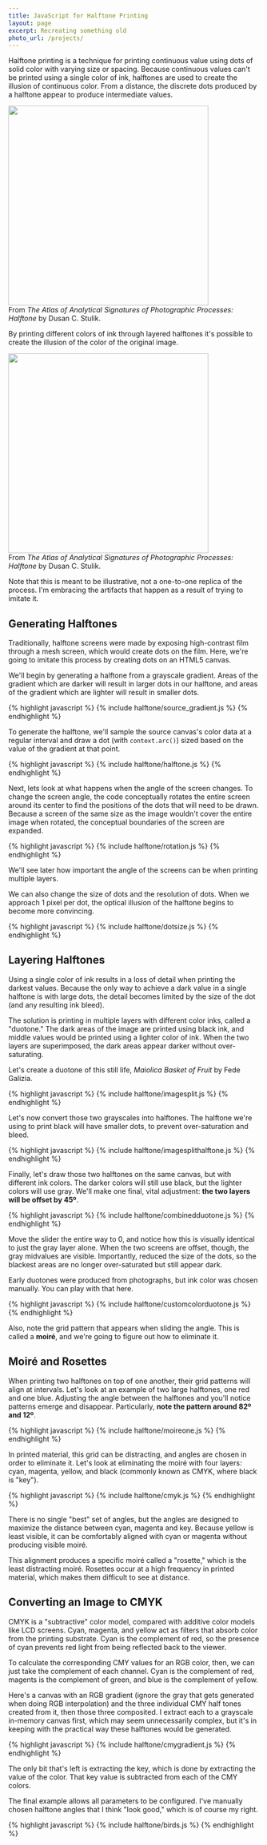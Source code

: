 ```yaml
---
title: JavaScript for Halftone Printing
layout: page
excerpt: Recreating something old
photo_url: /projects/
---
```


Halftone printing is a technique for printing continuous value using dots of solid color with varying size or spacing. Because continuous values can't be printed using a single color of ink, halftones are used to create the illusion of continuous color. From a distance, the discrete dots produced by a halftone appear to produce intermediate values.

<div class="image-feature">
  <img src="/projects/halftone/gradient.png" style="max-width: 80vw; width: 400px">
  <div class="caption">From <i>The Atlas of Analytical Signatures of Photographic Processes: Halftone</i> by Dusan C. Stulik.</div>
</div>

By printing different colors of ink through layered halftones it's possible to create the illusion of the color of the original image.

<div class="image-feature">
  <img src="/projects/halftone/color.png" style="max-width: 80vw; width: 400px">
  <div class="caption">From <i>The Atlas of Analytical Signatures of Photographic Processes: Halftone</i> by Dusan C. Stulik.</div>
</div>

Note that this is meant to be illustrative, not a one-to-one replica of the process. I'm embracing the artifacts that happen as a result of trying to imitate it.

## Generating Halftones

Traditionally, halftone screens were made by exposing high-contrast film through a mesh screen, which would create dots on the film. Here, we're going to imitate this process by creating dots on an HTML5 canvas.

We'll begin by generating a halftone from a grayscale gradient. Areas of the gradient which are darker will result in larger dots in our halftone, and areas of the gradient which are lighter will result in smaller dots.

<div class="snippet">
{% highlight javascript %}
{% include halftone/source_gradient.js %}
{% endhighlight %}
    <div class="canvas-container">
        <script>
            {% include halftone/source_gradient.js %}
        </script>
    </div>
</div>

To generate the halftone, we'll sample the source canvas's color data at a regular interval and draw a dot (with `context.arc()`) sized based on the value of the gradient at that point.

<div class="snippet">
{% highlight javascript %}
{% include halftone/halftone.js %}
{% endhighlight %}
    <div class="canvas-container">
    <script>
        {% include halftone/halftone.js %}
    </script>
    </div>
</div>

Next, lets look at what happens when the angle of the screen changes.
To change the screen angle, the code conceptually rotates the entire screen around its center to find the positions of the dots that will need to be drawn. Because a screen of the same size as the image wouldn't cover the entire image when rotated, the conceptual boundaries of the screen are expanded.

<div class="snippet">
{% highlight javascript %}
{% include halftone/rotation.js %}
{% endhighlight %}
    <div class="canvas-container">
    <script>
        {% include halftone/rotation.js %}
    </script>
    </div>
</div>

We'll see later how important the angle of the screens can be when printing multiple layers.

We can also change the size of dots and the resolution of dots. When we approach 1 pixel per dot, the optical illusion of the halftone begins to become more convincing.

<div class="snippet">
{% highlight javascript %}
{% include halftone/dotsize.js %}
{% endhighlight %}
    <div class="canvas-container">
    <script>
        {% include halftone/dotsize.js %}
    </script>
    </div>
</div>

## Layering Halftones

Using a single color of ink results in a loss of detail when printing the darkest values. Because the only way to achieve a dark value in a single halftone is with large dots, the detail becomes limited by the size of the dot (and any resulting ink bleed).

The solution is printing in multiple layers with different color inks, called a "duotone." The dark areas of the image are printed using black ink, and middle values would be printed using a lighter color of ink. When the two layers are superimposed, the dark areas appear darker without over-saturating.

Let's create a duotone of this still life, <i>Maiolica Basket of Fruit</i> by Fede Galizia.

<div class="snippet">
{% highlight javascript %}
{% include halftone/imagesplit.js %}
{% endhighlight %}
    <div class="canvas-container">
    <script>
        {% include halftone/imagesplit.js %}
    </script>
    </div>
</div>

Let's now convert those two grayscales into halftones. The halftone we're using to print black will have smaller dots, to prevent over-saturation and bleed.

<div class="snippet">
{% highlight javascript %}
{% include halftone/imagesplithalftone.js %}
{% endhighlight %}
    <div class="canvas-container">
    <script>
        {% include halftone/imagesplithalftone.js %}
    </script>
    </div>
</div>

Finally, let's draw those two halftones on the same canvas, but with different ink colors. The darker colors will still use black, but the lighter colors will use gray. We'll make one final, vital adjustment: **the two layers will be offset by 45º**.

<div class="snippet">
{% highlight javascript %}
{% include halftone/combinedduotone.js %}
{% endhighlight %}
    <div class="canvas-container">
    <script>
        {% include halftone/combinedduotone.js %}
    </script>
    </div>
</div>

Move the slider the entire way to 0, and notice how this is visually identical to just the gray layer alone. When the two screens are offset, though, the gray midvalues are visible. Importantly, reduced the size of the dots, so the blackest areas are no longer over-saturated but still appear dark.

Early duotones were produced from photographs, but ink color was chosen manually. You can play with that here.

<div class="snippet">
{% highlight javascript %}
{% include halftone/customcolorduotone.js %}
{% endhighlight %}
    <div class="canvas-container">
    <script>
        {% include halftone/customcolorduotone.js %}
    </script>
    </div>
</div>

Also, note the grid pattern that appears when sliding the angle. This is called a **moiré**, and we're going to figure out how to eliminate it.

## Moiré and Rosettes

When printing two halftones on top of one another, their grid patterns will align at intervals.
Let's look at an example of two large halftones, one red and one blue. Adjusting the angle between the halftones and you'll notice patterns emerge and disappear. Particularly, **note the pattern around 82º and 12º**.

<div class="snippet">
{% highlight javascript %}
{% include halftone/moireone.js %}
{% endhighlight %}
    <div class="canvas-container">
    <script>
        {% include halftone/moireone.js %}
    </script>
    </div>
</div>

In printed material, this grid can be distracting, and angles are chosen in order to eliminate it.
Let's look at eliminating the moiré with four layers: cyan, magenta, yellow, and black (commonly known as CMYK, where black is "key").

<div class="snippet">
{% highlight javascript %}
{% include halftone/cmyk.js %}
{% endhighlight %}
    <div class="canvas-container">
    <script>
        {% include halftone/cmyk.js %}
    </script>
    </div>
</div>

There is no single "best" set of angles, but the angles are designed to maximize the distance between cyan, magenta and key. Because yellow is least visible, it can be comfortably aligned with cyan or magenta without producing visible moiré.

This alignment produces a specific moiré called a "rosette," which is the least distracting moiré. Rosettes occur at a high frequency in printed material, which makes them difficult to see at distance.

## Converting an Image to CMYK

CMYK is a "subtractive" color model, compared with additive color models like LCD screens. Cyan, magenta, and yellow act as filters that absorb color from the printing substrate. Cyan is the complement of red, so the presence of cyan prevents red light from being reflected back to the viewer.

To calculate the corresponding CMY values for an RGB color, then, we can just take the complement of each channel. Cyan is the complement of red, magents is the complement of green, and blue is the complement of yellow.

Here's a canvas with an RGB gradient (ignore the gray that gets generated when doing RGB interpolation) and the three individual CMY half tones created from it, then those three composited. I extract each to a grayscale in-memory canvas first, which may seem unnecessarily complex, but it's in keeping with the practical way these halftones would be generated.

<div class="snippet">
{% highlight javascript %}
{% include halftone/cmygradient.js %}
{% endhighlight %}
    <div class="canvas-container">
    <script>
        {% include halftone/cmygradient.js %}
    </script>
    </div>
</div>

The only bit that's left is extracting the key, which is done by extracting the value of the color. That key value is subtracted from each of the CMY colors.

The final example allows all parameters to be configured. I've manually chosen halftone angles that I think "look good," which is of course my right.

<div class="snippet">
{% highlight javascript %}
{% include halftone/birds.js %}
{% endhighlight %}
    <div class="canvas-container">
    <script>
        {% include halftone/birds.js %}
    </script>
    </div>
</div>

<style>
    .snippet {
        display: flex;
        align-items: center;
        flex-wrap: wrap;
        justify-content: center;
    }
    .snippet figure {
        overflow: auto;
        max-height: 500px;
    }

    .canvas-container {
        display: flex;
        flex-flow: column;
        justify-content: center;
        align-items: center;
        flex: 1 0;
    }
</style>
